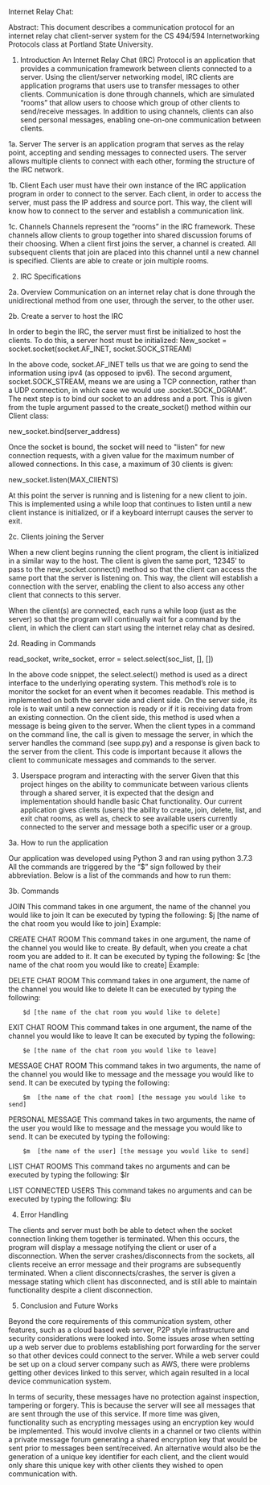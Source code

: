 Internet Relay Chat: 

Abstract:
This document describes a communication protocol for an internet relay chat client-server system for the CS 494/594 Internetworking Protocols class at Portland State University. 

1. Introduction
An Internet Relay Chat (IRC) Protocol is an application that provides a communication framework between clients connected to a server. Using the client/server networking model, IRC clients are application programs that users use to transfer messages to other clients. Communication is done through channels, which are simulated “rooms” that allow users to choose which group of other clients to send/receive messages. In addition to using channels, clients can also send personal messages, enabling one-on-one communication between clients. 

1a. Server
The server is an application program that serves as the relay point, accepting and sending messages to connected users. The server allows multiple clients to connect with each other, forming the structure of the IRC network.

1b. Client
Each user must have their own instance of the IRC application program in order to connect to the server. Each client, in order to access the server, must pass the IP address and source port. This way, the client will know how to connect to the server and establish a communication link.

1c. Channels
Channels represent the “rooms” in the IRC framework. These channels allow clients to group together into shared discussion forums of their choosing. When a client first joins the server, a channel is created. All subsequent clients that join are placed into this channel until a new channel is specified. Clients are able to create or join multiple rooms. 

2. IRC Specifications

2a. Overview
Communication on an internet relay chat is done through the unidirectional method from one user, through the server, to the other user. 

2b. Create a server to host the IRC

In order to begin the IRC, the server must first be initialized to host the clients. To do this, a server host must be initialized:
New_socket = socket.socket(socket.AF_INET, socket.SOCK_STREAM)

In the above code, socket.AF_INET tells us that we are going to send the information using ipv4 (as opposed to ipv6). The second argument, socket.SOCK_STREAM, means we are using a TCP connection, rather than a UDP connection, in which case we would use .socket.SOCK_DGRAM”.
The next step is to bind our socket to an address and a port. This is given from the tuple argument passed to the create_socket() method within our Client class:

new_socket.bind(server_address)

Once the socket is bound, the socket will need to "listen" for new connection requests, with a given value for the maximum number of allowed connections. In this case, a maximum of 30 clients is given:

new_socket.listen(MAX_ClIENTS)

At this point the server is running and is listening for a new client to join. This is implemented using a while loop that continues to listen until a new client instance is initialized, or if a keyboard interrupt causes the server to exit. 

2c. Clients joining the Server

When a new client begins running the client program, the client is initialized in a similar way to the host. The client is given the same port, ‘12345’ to pass to the new_socket.connect() method so that the client can access the same port that the server is listening on. This way, the client will establish a connection with the server, enabling the client to also access any other client that connects to this server. 

When the client(s) are connected, each runs a while loop (just as the server) so that the program will continually wait for a command by the client, in which the client can start using the internet relay chat as desired.

2d. Reading in Commands

read_socket, write_socket, error = select.select(soc_list, [], [])

In the above code snippet, the select.select() method is used as a direct interface to the underlying operating system. This method’s role is to monitor the socket for an event when it becomes readable. This method is implemented on both the server side and client side. On the server side, its role is to wait until a new connection is ready or if it is receiving data from an existing connection. On the client side, this method is used when a message is being given to the server. When the client types in a command on the command line, the call is given to message the server, in which the server handles the command (see supp.py) and a response is given back to the server from the client. This code is important because it allows the client to communicate messages and commands to the server.


3. Userspace program and interacting with the server
Given that this project hinges on the ability to communicate between various clients through a shared server, it is expected that the design and implementation should handle basic Chat functionality. Our current application gives clients (users) the ability to create, join, delete, list, and exit chat rooms, as well as, check to see available users currently connected to the server and message both a specific user or a group. 

3a. How to run the application 

Our application was developed using Python 3 and ran using python 3.7.3
All the commands are triggered by the “$” sign followed by their abbreviation. Below is a list of the commands and how to run them: 

3b. Commands

JOIN
	This command takes in one argument, the name of the channel you would like to join
	It can be executed by typing the following:
		$j [the name of the chat room you would like to join]
Example:


CREATE CHAT ROOM
	This command takes in one argument, the name of the channel you would like to create. By default, when you create a chat room you are added to it. It can be executed by typing the following:
		$c [the name of the chat room you would like to create]
Example: 


DELETE CHAT ROOM
This command takes in one argument, the name of the channel you would like to delete
	It can be executed by typing the following:

		$d [the name of the chat room you would like to delete]
EXIT CHAT ROOM
This command takes in one argument, the name of the channel you would like to leave
	It can be executed by typing the following:

		$e [the name of the chat room you would like to leave]

MESSAGE CHAT ROOM
	This command takes in two arguments, the name of the channel you would like to message and the message you would like to send. It can be executed by typing the following:

		$m  [the name of the chat room] [the message you would like to send]

PERSONAL MESSAGE
This command takes in two arguments, the name of the user you would like to message and the message you would like to send. It can be executed by typing the following:

		$m  [the name of the user] [the message you would like to send]

LIST CHAT ROOMS
This command takes no arguments and can be executed by typing the following:
		$lr

LIST CONNECTED USERS
This command takes no arguments and can be executed by typing the following:
		$lu
 
4. Error Handling

The clients and server must both be able to detect when the socket connection linking them together is terminated. When this occurs, the program will display a message notifying the client or user of a disconnection. When the server crashes/disconnects from the sockets, all clients receive an error message and their programs are subsequently terminated. When a client disconnects/crashes, the server is given a message stating which client has disconnected, and is still able to maintain functionality despite a client disconnection.









5. Conclusion and Future Works

Beyond the core requirements of this communication system, other features, such as a cloud based web server, P2P style infrastructure and security considerations were looked into. Some issues arose when setting up a web server due to problems establishing port forwarding for the server so that other devices could connect to the server. While a web server could be set up on a cloud server company such as AWS, there were problems getting other devices linked to this server, which again resulted in a local device communication system. 

In terms of security, these messages have no protection against inspection, tampering or forgery. This is because the server will see all messages that are sent through the use of this service. If more time was given, functionality such as encrypting messages using an encryption key would be implemented. This would involve clients in a channel or two clients within a private message forum generating a shared encryption key that would be sent prior to messages been sent/received. An alternative would also be the generation of a unique key identifier for each client, and the client would only share this unique key with other clients they wished to open communication with. 



